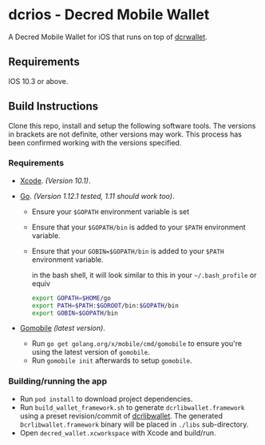 # dcrios - Decred Mobile Wallet

A Decred Mobile Wallet for iOS that runs on top of [dcrwallet](https://github.com/decred/dcrwallet).

## Requirements

IOS 10.3 or above.

## Build Instructions
Clone this repo, install and setup the following software tools. The versions in brackets are not definite, other versions may work. This process has been confirmed working with the versions specified.

### Requirements
- [Xcode](https://developer.apple.com/xcode/). _(Version 10.1)_.
- [Go](http://golang.org/doc/install). _(Version 1.12.1 tested, 1.11 should work too)_.
  - Ensure your `$GOPATH` environment variable is set 
  - Ensure that your `$GOPATH/bin` is added to your `$PATH` environment variable.
  - Ensure that your `GOBIN=$GOPATH/bin` is added to your `$PATH` environment variable.

	in the bash shell, it will look similar to this in your ```~/.bash_profile``` or equiv

    ```bash
    export GOPATH=$HOME/go
    export PATH=$PATH:$GOROOT/bin:$GOPATH/bin
    export GOBIN=$GOPATH/bin
    ```

- [Gomobile](https://github.com/golang/go/wiki/Mobile#tools) _(latest version)_.
  - Run `go get golang.org/x/mobile/cmd/gomobile`  to ensure you're using the latest version of `gomobile`.
  - Run `gomobile init` afterwards to setup `gomobile`.

### Building/running the app
- Run `pod install` to download project dependencies.
- Run `build_wallet_framework.sh` to generate `dcrlibwallet.framework` using a preset revision/commit of [dcrlibwallet](https://github.com/raedahgroup/dcrlibwallet). The generated `Dcrlibwallet.framework` binary will be placed in `./libs` sub-directory.
- Open `decred_wallet.xcworkspace` with Xcode and build/run.
